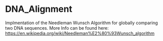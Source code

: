# DNA_Alignment
Implmentation of the Needleman Wunsch Algorithm for globally comparing two DNA sequences.
More Info can be found here: https://en.wikipedia.org/wiki/Needleman%E2%80%93Wunsch_algorithm
